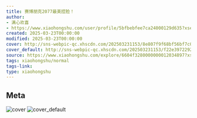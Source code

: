 ```yaml
---
title: 赛博朋克2077最美捏脸！
author:
- 满心欢喜
- https://www.xiaohongshu.com/user/profile/5bfbebfee7ca24000129d635?xsec_token=undefined
created: 2025-03-23T00:00:00
modified: 2025-03-23T00:00:00
cover: http://sns-webpic-qc.xhscdn.com/202503231153/8e807f9f68bf56bf7c0eb21f6a806e00/1040g2sg310sgtj4n6o004bu5jvlvtlhloimc8e8!nc_n_webp_prv_1
cover_default: http://sns-webpic-qc.xhscdn.com/202503231153/f22e39722923b68c616a8a31ec788b38/1040g2sg310sgtj4n6o004bu5jvlvtlhloimc8e8!nc_n_webp_mw_1
source: https://www.xiaohongshu.com/explore/6604f3280000000012034897?xsec_token=ABn0Hr_ERwnk7ayi-fQt4wRY4CChFsROANi3VTslaFZfM=
tags: xiaohongshu/normal
tags-link:
type: xiaohongshu
---
```


## Meta

![cover](http://sns-webpic-qc.xhscdn.com/202503231153/8e807f9f68bf56bf7c0eb21f6a806e00/1040g2sg310sgtj4n6o004bu5jvlvtlhloimc8e8!nc_n_webp_prv_1)
![cover_default](http://sns-webpic-qc.xhscdn.com/202503231153/f22e39722923b68c616a8a31ec788b38/1040g2sg310sgtj4n6o004bu5jvlvtlhloimc8e8!nc_n_webp_mw_1)

